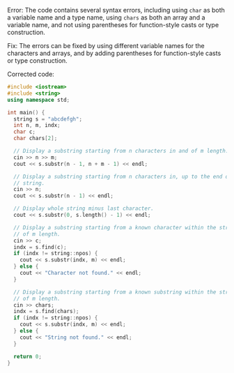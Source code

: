 Error: The code contains several syntax errors, including using `char` as both a variable name and a type name, using `chars` as both an array and a variable name, and not using parentheses for function-style casts or type construction.

Fix: The errors can be fixed by using different variable names for the characters and arrays, and by adding parentheses for function-style casts or type construction.

Corrected code:
```cpp
#include <iostream>
#include <string>
using namespace std;

int main() {
  string s = "abcdefgh";
  int n, m, indx;
  char c;
  char chars[2];

  // Display a substring starting from n characters in and of m length.
  cin >> n >> m;
  cout << s.substr(n - 1, n + m - 1) << endl;

  // Display a substring starting from n characters in, up to the end of the
  // string.
  cin >> n;
  cout << s.substr(n - 1) << endl;

  // Display whole string minus last character.
  cout << s.substr(0, s.length() - 1) << endl;

  // Display a substring starting from a known character within the string and
  // of m length.
  cin >> c;
  indx = s.find(c);
  if (indx != string::npos) {
    cout << s.substr(indx, m) << endl;
  } else {
    cout << "Character not found." << endl;
  }

  // Display a substring starting from a known substring within the string and
  // of m length.
  cin >> chars;
  indx = s.find(chars);
  if (indx != string::npos) {
    cout << s.substr(indx, m) << endl;
  } else {
    cout << "String not found." << endl;
  }

  return 0;
}
```
